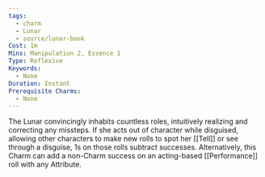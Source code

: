 ```yaml
---
tags:
  - charm
  - Lunar
  - source/lunar-book
Cost: 1m
Mins: Manipulation 2, Essence 1
Type: Reflexive
Keywords:
  - None
Duration: Instant
Prerequisite Charms:
  - None
---
```

The Lunar convincingly inhabits countless roles, intuitively realizing and correcting any missteps. If she acts out of character while disguised, allowing other characters to make new rolls to spot her [[Tell]] or see through a disguise, 1s on those rolls subtract successes. Alternatively, this Charm can add a non-Charm success on an acting-based [[Performance]] roll with any Attribute.